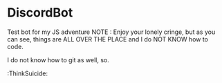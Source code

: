 # DiscordBot
Test bot for my JS adventure
NOTE :
Enjoy your lonely cringe, but as you can see, things are ALL OVER THE PLACE and I do NOT KNOW how to code.

I do not know how to git as well, so.

:ThinkSuicide:
